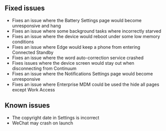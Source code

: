 ## Fixed issues
- Fixes an issue where the Battery Settings page would become unresponsive and hang
- Fixes an issue where some background tasks where incorrectly starved
- Fixes an issue where the device would reboot under some low memory conditions
- Fixes an issue where Edge would keep a phone from entering Connected Standby
- Fixes an issue where the word auto-correction service crashed
- Fixes issues where the device screen would stay out when disconnecting from Continuum
- Fixes an issue where the Notifications Settings page would become unresponsive
- Fixes an issue where Enterprise MDM could be used the hide all pages except Work Access

## Known issues
- The copyright date in Settings is incorrect
- WeChat may crash on launch
